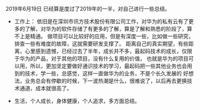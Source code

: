 2019年6月19日
已经算是度过了2019年的一半，对自己进行一些总结。
- 工作上：
依旧是在深圳市讯方技术股份有限公司工作，对华为的私有云有了更多的了解，对华为的软件存储了有更多的了解，算是了解和熟悉的阶段了，算不上是精通。
做项目可以比较好的应用，但是有深度一些，比如做一些研究，排查一些有难度的故障，这就需要研发支撑了。
距离自己的真实期望，有些距离，心里感到遗憾，已经过去了半年，成长并不多，最起码技术的成长，仅限于华为的产品，对于其他的项目，没有什么复用的价值，
也就是华为的项目可以用，所以，更加坚定要做好通识技术的学习，最起码把一些其他业务也会用到的技术，学一些，总感觉，这样一直做华为的业务，不是个长久发展的
好想法，业务总会有停歇的时候，下一波热潮是什么，很难说了，以后再去更换技术通道，成本就很高了。


- 生活，个人成长，身体健康，个人追求，多方面总结。